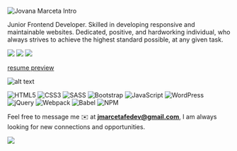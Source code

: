 ![Jovana Marceta Intro](https://i.imgur.com/p9Oo4A0.png)

Junior Frontend Developer. Skilled in developing responsive and maintainable websites. Dedicated, positive, and hardworking individual, who always strives to achieve the highest standard possible, at any given task.

[<img src="https://img.shields.io/badge/linkedin-%230077B5.svg?&style=for-the-badge&logo=linkedin&logoColor=white" />](https://www.linkedin.com/in/jovanamarceta)
[<img src="https://img.shields.io/badge/portfolio-%230077B5.svg?&style=for-the-badge&color=red" />](https://jovana-marceta.github.io/app/index.html)
[<img src="https://img.shields.io/badge/twitter-%230077B5.svg?&style=for-the-badge&logo=twitter&logoColor=white&color=1da1f2" />](https://twitter.com/jmfedev)

[resume preview](https://raw.githubusercontent.com/jovana-marceta/resume/master/JovanaMar%C4%8DetaResume.pdf)

![alt text](https://i.giphy.com/media/L1R1tvI9svkIWwpVYr/giphy.webp)

![HTML5](https://img.shields.io/badge/html5-%23E34F26.svg?style=for-the-badge&logo=html5&logoColor=white)
![CSS3](https://img.shields.io/badge/css3-%231572B6.svg?style=for-the-badge&logo=css3&logoColor=white)
![SASS](https://img.shields.io/badge/SASS-hotpink.svg?style=for-the-badge&logo=SASS&logoColor=white)
![Bootstrap](https://img.shields.io/badge/bootstrap-%23563D7C.svg?style=for-the-badge&logo=bootstrap&logoColor=white)
![JavaScript](https://img.shields.io/badge/javascript-%23323330.svg?style=for-the-badge&logo=javascript&logoColor=%23F7DF1E)
![WordPress](https://img.shields.io/badge/WordPress-%23117AC9.svg?style=for-the-badge&logo=WordPress&logoColor=white)
![jQuery](https://img.shields.io/badge/jquery-%230769AD.svg?style=for-the-badge&logo=jquery&logoColor=white)
![Webpack](https://img.shields.io/badge/webpack-%238DD6F9.svg?style=for-the-badge&logo=webpack&logoColor=black)
![Babel](https://img.shields.io/badge/Babel-F9DC3e?style=for-the-badge&logo=babel&logoColor=black)
![NPM](https://img.shields.io/badge/NPM-%23000000.svg?style=for-the-badge&logo=npm&logoColor=white)


Feel free to message me ✉️ at <strong>jmarcetafedev@gmail.com</strong>, I am always looking for new connections and opportunities.

![](https://komarev.com/ghpvc/?username=jovana-marceta&color=brightgreen)
